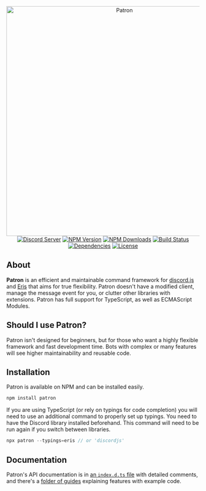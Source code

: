 <p align="center">
  <a href="https://github.com/LJNeon/patron"><img src="https://i.imgur.com/6j61q1V.png" width="600" alt="Patron"/></a>
  <br/>
  <a href="https://discord.gg/Dn6k7bm"><img src="https://img.shields.io/discord/409140755391578142?color=ae2929&label=support&logo=discord&style=flat-square" alt="Discord Server"/></a>
  <a href="https://www.npmjs.com/package/patron"><img src="https://img.shields.io/npm/v/patron?color=ae2929&style=flat-square" alt="NPM Version"/></a>
  <a href="https://www.npmjs.com/package/patron"><img src="https://img.shields.io/npm/dt/patron?color=ae2929&style=flat-square" alt="NPM Downloads"/></a>
  <a href="https://travis-ci.org/LJNeon/patron"><img src="https://img.shields.io/travis/LJNeon/patron/master?color=ae2929&style=flat-square" alt="Build Status"/></a>
  <a href="https://david-dm.org/LJNeon/patron"><img src="https://img.shields.io/david/LJNeon/patron?color=ae2929&style=flat-square" alt="Dependencies"/></a>
  <a href="https://github.com/LJNeon/patron/blob/master/LICENSE"><img src="https://img.shields.io/github/license/LJNeon/patron?color=ae2929&style=flat-square" alt="License"/></a>
</p>

## About
**Patron** is an efficient and maintainable command framework for [discord.js](https://github.com/hydrabolt/discord.js) and [Eris](https://github.com/abalabahaha/eris) that aims for true flexibility. Patron doesn't have a modified client, manage the message event for you, or clutter other libraries with extensions. Patron has full support for TypeScript, as well as ECMAScript Modules.

## Should I use Patron?
Patron isn't designed for beginners, but for those who want a highly flexible framework and fast development time. Bots with complex or many features will see higher maintainability and reusable code.

## Installation
Patron is available on NPM and can be installed easily.
```js
npm install patron
```
If you are using TypeScript (or rely on typings for code completion) you will need to use an additional command to properly set up typings. You need to have the Discord library installed beforehand. This command will need to be run again if you switch between libraries.
```js
npx patron --typings=eris // or 'discordjs'
```

## Documentation
Patron's API documentation is in [an `index.d.ts` file](https://github.com/LJNeon/patron/blob/master/types/index.d.ts) with detailed comments, and there's a [folder of guides](https://github.com/LJNeon/patron/blob/master/guides) explaining features with example code.
